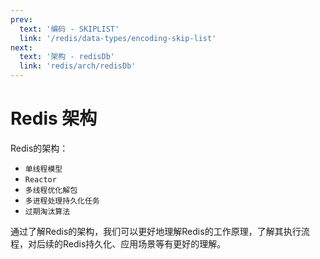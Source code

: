 ```yaml
---
prev:
  text: '编码 - SKIPLIST'
  link: '/redis/data-types/encoding-skip-list'
next:
  text: '架构 - redisDb'
  link: 'redis/arch/redisDb'
---
```

# Redis 架构 <Badge type="tip" text="Redis Arch" />

Redis的架构：
- `单线程模型`
- `Reactor`
- `多线程优化解包`
- `多进程处理持久化任务`
- `过期淘汰算法`

通过了解Redis的架构，我们可以更好地理解Redis的工作原理，了解其执行流程，对后续的Redis持久化、应用场景等有更好的理解。